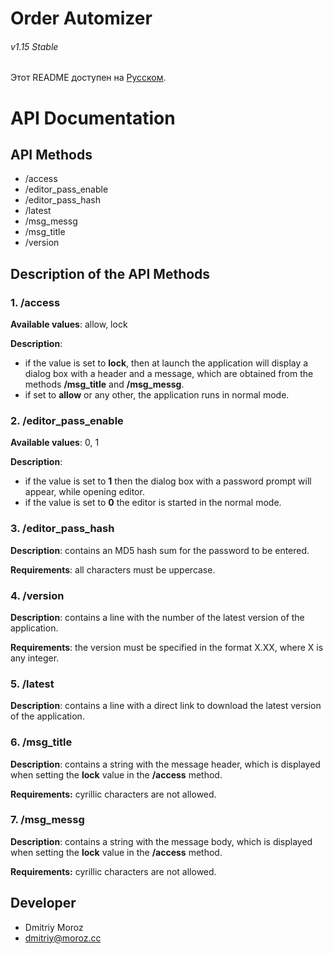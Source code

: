 # Order Automizer
###### v1.15 Stable

Этот README доступен на <a href="https://github.com/ShiftHackZ/OrderAutomizer/blob/master/api/README.md">Русском</a>.

# API Documentation

## API Methods

- /access
- /editor_pass_enable
- /editor_pass_hash
- /latest
- /msg_messg
- /msg_title
- /version

## Description of the API Methods

### 1. /access

 **Available values**: allow, lock
 
 **Description**:
 - if the value is set to **lock**, then at launch the application will display a dialog box with a header and a message, which are obtained from the methods **/msg_title** and **/msg_messg**.
 - if set to **allow** or any other, the application runs in normal mode.

### 2. /editor_pass_enable

 **Available values**: 0, 1
 
 **Description**:
 - if the value is set to **1** then the dialog box with a password prompt will appear, while opening editor.
 - if the value is set to **0** the editor is started in the normal mode.

### 3. /editor_pass_hash

 **Description**: contains an MD5 hash sum for the password to be entered.
 
 **Requirements**: all characters must be uppercase.

### 4. /version

 **Description**: contains a line with the number of the latest version of the application.
 
 **Requirements**: the version must be specified in the format X.XX, where X is any integer.

### 5. /latest

 **Description**: contains a line with a direct link to download the latest version of the application.

### 6. /msg_title

 **Description**: contains a string with the message header, which is displayed when setting the **lock** value in the **/access** method.
 
 **Requirements:** cyrillic characters are not allowed.

### 7. /msg_messg

 **Description**: contains a string with the message body, which is displayed when setting the **lock** value in the **/access** method.
 
 **Requirements:** cyrillic characters are not allowed.

## Developer
- Dmitriy Moroz
- dmitriy@moroz.cc
